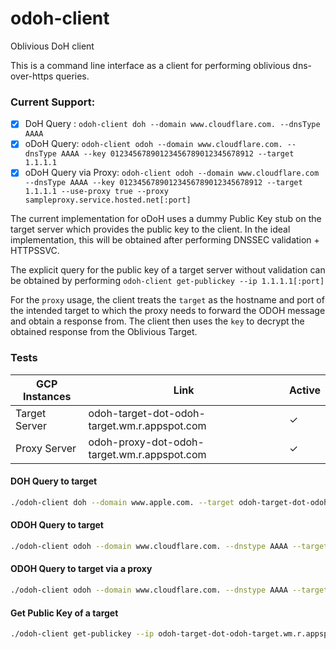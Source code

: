 # odoh-client
Oblivious DoH client

This is a command line interface as a client for performing oblivious dns-over-https queries.

### Current Support:

- [x] DoH Query : `odoh-client doh --domain www.cloudflare.com. --dnsType AAAA`
- [x] oDoH Query: `odoh-client odoh --domain www.cloudflare.com. --dnsType AAAA --key 01234567890123456789012345678912 --target 1.1.1.1`
- [x] oDoH Query via Proxy: `odoh-client odoh --domain www.cloudflare.com --dnsType AAAA --key 01234567890123456789012345678912 --target 1.1.1.1 --use-proxy true --proxy sampleproxy.service.hosted.net[:port]`

The current implementation for oDoH uses a dummy Public Key stub on the target server which provides the public key to 
the client. In the ideal implementation, this will be obtained after performing DNSSEC validation + HTTPSSVC.

The explicit query for the public key of a target server without validation can be obtained by performing 
`odoh-client get-publickey --ip 1.1.1.1[:port]`

For the `proxy` usage, the client treats the `target` as the hostname and port of the intended target to which the proxy
needs to forward the ODOH message and obtain a response from. The client then uses the `key` to decrypt the obtained 
response from the Oblivious Target.

### Tests

| GCP Instances | Link                                           | Active  |
|---------------|------------------------------------------------|---------|
| Target Server | odoh-target-dot-odoh-target.wm.r.appspot.com   | &check; |
| Proxy Server  | odoh-proxy-dot-odoh-target.wm.r.appspot.com    | &check; |

#### DOH Query to target

```sh
./odoh-client doh --domain www.apple.com. --target odoh-target-dot-odoh-target.wm.r.appspot.com --dnstype AAAA
```


#### ODOH Query to target

```sh
./odoh-client odoh --domain www.cloudflare.com. --dnstype AAAA --target odoh-target-dot-odoh-target.wm.r.appspot.com --key 01234567890123456789012345678912
```

#### ODOH Query to target via a proxy

```sh
./odoh-client odoh --domain www.cloudflare.com. --dnstype AAAA --target odoh-target-dot-odoh-target.wm.r.appspot.com --key 01234567890123456789012345678912 --proxy odoh-proxy-dot-odoh-target.wm.r.appspot.com
```

#### Get Public Key of a target

```sh
./odoh-client get-publickey --ip odoh-target-dot-odoh-target.wm.r.appspot.com
```

